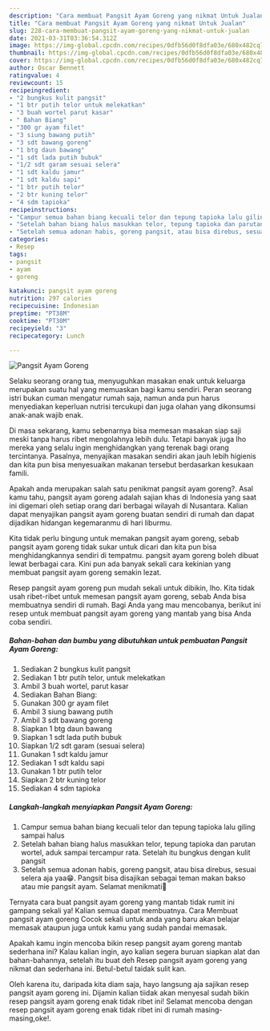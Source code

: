 ```yaml
---
description: "Cara membuat Pangsit Ayam Goreng yang nikmat Untuk Jualan"
title: "Cara membuat Pangsit Ayam Goreng yang nikmat Untuk Jualan"
slug: 228-cara-membuat-pangsit-ayam-goreng-yang-nikmat-untuk-jualan
date: 2021-03-31T03:36:54.312Z
image: https://img-global.cpcdn.com/recipes/0dfb56d0f8dfa03e/680x482cq70/pangsit-ayam-goreng-foto-resep-utama.jpg
thumbnail: https://img-global.cpcdn.com/recipes/0dfb56d0f8dfa03e/680x482cq70/pangsit-ayam-goreng-foto-resep-utama.jpg
cover: https://img-global.cpcdn.com/recipes/0dfb56d0f8dfa03e/680x482cq70/pangsit-ayam-goreng-foto-resep-utama.jpg
author: Oscar Bennett
ratingvalue: 4
reviewcount: 15
recipeingredient:
- "2 bungkus kulit pangsit"
- "1 btr putih telor untuk melekatkan"
- "3 buah wortel parut kasar"
- " Bahan Biang"
- "300 gr ayam filet"
- "3 siung bawang putih"
- "3 sdt bawang goreng"
- "1 btg daun bawang"
- "1 sdt lada putih bubuk"
- "1/2 sdt garam sesuai selera"
- "1 sdt kaldu jamur"
- "1 sdt kaldu sapi"
- "1 btr putih telor"
- "2 btr kuning telor"
- "4 sdm tapioka"
recipeinstructions:
- "Campur semua bahan biang kecuali telor dan tepung tapioka lalu giling sampai halus"
- "Setelah bahan biang halus masukkan telor, tepung tapioka dan parutan wortel, aduk sampai tercampur rata. Setelah itu bungkus dengan kulit pangsit"
- "Setelah semua adonan habis, goreng pangsit, atau bisa direbus, sesuai selera aja yaa😁. Pangsit bisa disajikan sebagai teman makan bakso atau mie pangsit ayam. Selamat menikmati🤗"
categories:
- Resep
tags:
- pangsit
- ayam
- goreng

katakunci: pangsit ayam goreng 
nutrition: 297 calories
recipecuisine: Indonesian
preptime: "PT38M"
cooktime: "PT30M"
recipeyield: "3"
recipecategory: Lunch

---
```



![Pangsit Ayam Goreng](https://img-global.cpcdn.com/recipes/0dfb56d0f8dfa03e/680x482cq70/pangsit-ayam-goreng-foto-resep-utama.jpg)

Selaku seorang orang tua, menyuguhkan masakan enak untuk keluarga merupakan suatu hal yang memuaskan bagi kamu sendiri. Peran seorang istri bukan cuman mengatur rumah saja, namun anda pun harus menyediakan keperluan nutrisi tercukupi dan juga olahan yang dikonsumsi anak-anak wajib enak.

Di masa  sekarang, kamu sebenarnya bisa memesan masakan siap saji meski tanpa harus ribet mengolahnya lebih dulu. Tetapi banyak juga lho mereka yang selalu ingin menghidangkan yang terenak bagi orang tercintanya. Pasalnya, menyajikan masakan sendiri akan jauh lebih higienis dan kita pun bisa menyesuaikan makanan tersebut berdasarkan kesukaan famili. 



Apakah anda merupakan salah satu penikmat pangsit ayam goreng?. Asal kamu tahu, pangsit ayam goreng adalah sajian khas di Indonesia yang saat ini digemari oleh setiap orang dari berbagai wilayah di Nusantara. Kalian dapat menyajikan pangsit ayam goreng buatan sendiri di rumah dan dapat dijadikan hidangan kegemaranmu di hari liburmu.

Kita tidak perlu bingung untuk memakan pangsit ayam goreng, sebab pangsit ayam goreng tidak sukar untuk dicari dan kita pun bisa menghidangkannya sendiri di tempatmu. pangsit ayam goreng boleh dibuat lewat berbagai cara. Kini pun ada banyak sekali cara kekinian yang membuat pangsit ayam goreng semakin lezat.

Resep pangsit ayam goreng pun mudah sekali untuk dibikin, lho. Kita tidak usah ribet-ribet untuk memesan pangsit ayam goreng, sebab Anda bisa membuatnya sendiri di rumah. Bagi Anda yang mau mencobanya, berikut ini resep untuk membuat pangsit ayam goreng yang mantab yang bisa Anda coba sendiri.

<!--inarticleads1-->

##### Bahan-bahan dan bumbu yang dibutuhkan untuk pembuatan Pangsit Ayam Goreng:

1. Sediakan 2 bungkus kulit pangsit
1. Sediakan 1 btr putih telor, untuk melekatkan
1. Ambil 3 buah wortel, parut kasar
1. Sediakan  Bahan Biang:
1. Gunakan 300 gr ayam filet
1. Ambil 3 siung bawang putih
1. Ambil 3 sdt bawang goreng
1. Siapkan 1 btg daun bawang
1. Siapkan 1 sdt lada putih bubuk
1. Siapkan 1/2 sdt garam (sesuai selera)
1. Gunakan 1 sdt kaldu jamur
1. Sediakan 1 sdt kaldu sapi
1. Gunakan 1 btr putih telor
1. Siapkan 2 btr kuning telor
1. Sediakan 4 sdm tapioka




<!--inarticleads2-->

##### Langkah-langkah menyiapkan Pangsit Ayam Goreng:

1. Campur semua bahan biang kecuali telor dan tepung tapioka lalu giling sampai halus
1. Setelah bahan biang halus masukkan telor, tepung tapioka dan parutan wortel, aduk sampai tercampur rata. Setelah itu bungkus dengan kulit pangsit
1. Setelah semua adonan habis, goreng pangsit, atau bisa direbus, sesuai selera aja yaa😁. Pangsit bisa disajikan sebagai teman makan bakso atau mie pangsit ayam. Selamat menikmati🤗




Ternyata cara buat pangsit ayam goreng yang mantab tidak rumit ini gampang sekali ya! Kalian semua dapat membuatnya. Cara Membuat pangsit ayam goreng Cocok sekali untuk anda yang baru akan belajar memasak ataupun juga untuk kamu yang sudah pandai memasak.

Apakah kamu ingin mencoba bikin resep pangsit ayam goreng mantab sederhana ini? Kalau kalian ingin, ayo kalian segera buruan siapkan alat dan bahan-bahannya, setelah itu buat deh Resep pangsit ayam goreng yang nikmat dan sederhana ini. Betul-betul taidak sulit kan. 

Oleh karena itu, daripada kita diam saja, hayo langsung aja sajikan resep pangsit ayam goreng ini. Dijamin kalian tiidak akan menyesal sudah bikin resep pangsit ayam goreng enak tidak ribet ini! Selamat mencoba dengan resep pangsit ayam goreng enak tidak ribet ini di rumah masing-masing,oke!.

